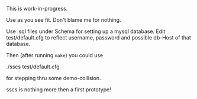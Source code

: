 This is work-in-progress.

Use as you see fit. Don't blame me for nothing.

Use .sql files under Schema for setting up a mysql database.
Edit test/default.cfg to reflect username, password and possible db-Host of that database.

Then (after running `make`) you could use

./sscs test/default.cfg

for stepping thru some demo-collision.

sscs is nothing more then a first prototype!


